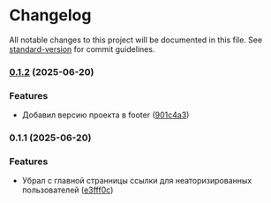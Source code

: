# Changelog

All notable changes to this project will be documented in this file. See [standard-version](https://github.com/conventional-changelog/standard-version) for commit guidelines.

### [0.1.2](https://github.com/m1rxcle/Mira-Rent/compare/v0.1.1...v0.1.2) (2025-06-20)


### Features

* Добавил версию проекта в footer ([901c4a3](https://github.com/m1rxcle/Mira-Rent/commit/901c4a3c0acb5bca90043a1d1d6a7f72162a32ee))

### 0.1.1 (2025-06-20)


### Features

* Убрал с главной странницы ссылки для неаторизированных пользователей ([e3fff0c](https://github.com/m1rxcle/Mira-Rent/commit/e3fff0cd8d416815614ad647d14969342661b38f))
